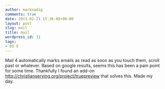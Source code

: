 ```yaml
---
author: marknadig
comments: true
date: 2011-02-21 15:36:08+00:00
layout: post
slug: mail
title: mail
wordpress_id: 31
tags:
- OS X
---
```


Mail 4 automatically marks emails as read as soon as you touch them, scroll past or whatever. Based on google results, seems this has been a pain point for some time. Thankfully I found an add-on http://christianserving.org/project/truepreview that solves this. Made my day. 

